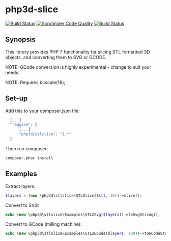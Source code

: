 # php3d-slice #

[![Build Status](https://travis-ci.org/fgheorghe/php3d-slice.svg?branch=master)](https://travis-ci.org/fgheorghe/php3d-slice)
[![Scrutinizer Code Quality](https://scrutinizer-ci.com/g/fgheorghe/php3d-slice/badges/quality-score.png?b=master)](https://scrutinizer-ci.com/g/fgheorghe/php3d-slice/?branch=master)
[![Build Status](https://scrutinizer-ci.com/g/fgheorghe/php3d-slice/badges/build.png?b=master)](https://scrutinizer-ci.com/g/fgheorghe/php3d-slice/build-status/master)

## Synopsis

This library provides PHP 7 functionality for slicing STL formatted 3D objects, and converting them to SVG or GCODE.

NOTE: GCode conversion is highly experimental - change to suit your needs.

NOTE: Requires bcscale(16);

## Set-up

Add this to your composer.json file:

```javascript
  [...]
  "require": {
      [...]
      "php3d/stlslice": "1.*"
  }
```

Then run composer:

```bash
composer.phar install
```

## Examples

Extract layers:

```PHP
$layers = (new \php3d\stlslice\STLSlice($stl, 10))->slice();
```

Convert to SVG:

```PHP
echo (new \php3d\stlslice\Examples\STL2Svg($layers))->toSvgString();
```

Convert to GCode (milling machine):

```PHP
echo (new \php3d\stlslice\Examples\STL2GCode($layers, 100))->toGCodeString();
```